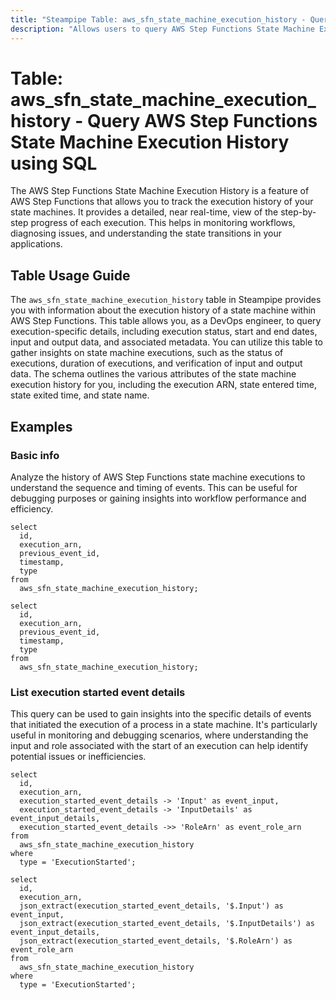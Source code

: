 ```yaml
---
title: "Steampipe Table: aws_sfn_state_machine_execution_history - Query AWS Step Functions State Machine Execution History using SQL"
description: "Allows users to query AWS Step Functions State Machine Execution History to fetch information about the execution history of a state machine."
---
```


# Table: aws_sfn_state_machine_execution_history - Query AWS Step Functions State Machine Execution History using SQL

The AWS Step Functions State Machine Execution History is a feature of AWS Step Functions that allows you to track the execution history of your state machines. It provides a detailed, near real-time, view of the step-by-step progress of each execution. This helps in monitoring workflows, diagnosing issues, and understanding the state transitions in your applications.

## Table Usage Guide

The `aws_sfn_state_machine_execution_history` table in Steampipe provides you with information about the execution history of a state machine within AWS Step Functions. This table allows you, as a DevOps engineer, to query execution-specific details, including execution status, start and end dates, input and output data, and associated metadata. You can utilize this table to gather insights on state machine executions, such as the status of executions, duration of executions, and verification of input and output data. The schema outlines the various attributes of the state machine execution history for you, including the execution ARN, state entered time, state exited time, and state name.

## Examples

### Basic info
Analyze the history of AWS Step Functions state machine executions to understand the sequence and timing of events. This can be useful for debugging purposes or gaining insights into workflow performance and efficiency.

```sql+postgres
select
  id,
  execution_arn,
  previous_event_id,
  timestamp,
  type
from
  aws_sfn_state_machine_execution_history;
```

```sql+sqlite
select
  id,
  execution_arn,
  previous_event_id,
  timestamp,
  type
from
  aws_sfn_state_machine_execution_history;
```

### List execution started event details
This query can be used to gain insights into the specific details of events that initiated the execution of a process in a state machine. It's particularly useful in monitoring and debugging scenarios, where understanding the input and role associated with the start of an execution can help identify potential issues or inefficiencies.

```sql+postgres
select
  id,
  execution_arn,
  execution_started_event_details -> 'Input' as event_input,
  execution_started_event_details -> 'InputDetails' as event_input_details,
  execution_started_event_details ->> 'RoleArn' as event_role_arn
from
  aws_sfn_state_machine_execution_history
where
  type = 'ExecutionStarted';
```

```sql+sqlite
select
  id,
  execution_arn,
  json_extract(execution_started_event_details, '$.Input') as event_input,
  json_extract(execution_started_event_details, '$.InputDetails') as event_input_details,
  json_extract(execution_started_event_details, '$.RoleArn') as event_role_arn
from
  aws_sfn_state_machine_execution_history
where
  type = 'ExecutionStarted';
```